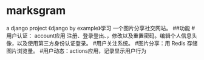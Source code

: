 # marksgram
a django project
《django by example》学习
一个图片分享社交网站。
##功能
#用户认证： account应用 注册、登录登出、，修改以及重置密码。编辑个人信息头像，以及使用第三方身份认证登录。
#用户关注系统。
#图片分享：用 Redis 存储图片浏览量。
#用户动态：actions应用，记录显示用户行为
